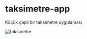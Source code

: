# taksimetre-app
Küçük çaplı bir taksimetre uygulaması


![taksimetre](https://github.com/mehmetdurankaya/taksimetre-app/assets/44356848/4e0f8217-95ce-423f-a8b2-d400bb3ae9f6)
